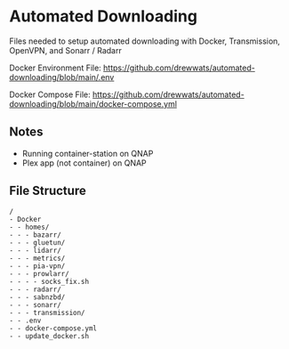 # Automated Downloading

Files needed to setup automated downloading with Docker, Transmission, OpenVPN, and Sonarr / Radarr

Docker Environment File: https://github.com/drewwats/automated-downloading/blob/main/.env

Docker Compose File: https://github.com/drewwats/automated-downloading/blob/main/docker-compose.yml

## Notes

* Running container-station on QNAP
* Plex app (not container) on QNAP

## File Structure
```
/
- Docker
- - homes/
- - - bazarr/
- - - gluetun/
- - - lidarr/
- - - metrics/
- - - pia-vpn/
- - - prowlarr/
- - - - socks_fix.sh
- - - radarr/
- - - sabnzbd/
- - - sonarr/
- - - transmission/
- - .env
- - docker-compose.yml
- - update_docker.sh
```
